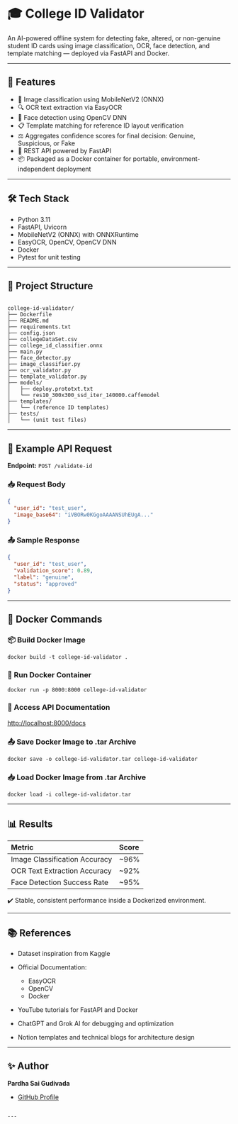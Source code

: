 # 🎓 College ID Validator

An AI-powered offline system for detecting fake, altered, or non-genuine student ID cards using image classification, OCR, face detection, and template matching — deployed via FastAPI and Docker.

---

## 📌 Features

- 📄 Image classification using MobileNetV2 (ONNX)
- 🔍 OCR text extraction via EasyOCR
- 👤 Face detection using OpenCV DNN
- 📋 Template matching for reference ID layout verification
- ⚖️ Aggregates confidence scores for final decision: Genuine, Suspicious, or Fake
- 🚀 REST API powered by FastAPI
- 📦 Packaged as a Docker container for portable, environment-independent deployment

---

## 🛠️ Tech Stack

- Python 3.11
- FastAPI, Uvicorn
- MobileNetV2 (ONNX) with ONNXRuntime
- EasyOCR, OpenCV, OpenCV DNN
- Docker
- Pytest for unit testing

---

## 📂 Project Structure

```

college-id-validator/
├── Dockerfile
├── README.md
├── requirements.txt
├── config.json
├── collegeDataSet.csv
├── college_id_classifier.onnx
├── main.py
├── face_detector.py
├── image_classifier.py
├── ocr_validator.py
├── template_validator.py
├── models/
│   ├── deploy.prototxt.txt
│   └── res10_300x300_ssd_iter_140000.caffemodel
├── templates/
│   └── (reference ID templates)
├── tests/
│   └── (unit test files)

````

---

## 📸 Example API Request

**Endpoint:** `POST /validate-id`

### 📥 Request Body

```json
{
  "user_id": "test_user",
  "image_base64": "iVBORw0KGgoAAAANSUhEUgA..."
}
````

### 📤 Sample Response

```json
{
  "user_id": "test_user",
  "validation_score": 0.89,
  "label": "genuine",
  "status": "approved"
}
```

---

## 🐳 Docker Commands

### 📦 Build Docker Image

```
docker build -t college-id-validator .
```

### 🚀 Run Docker Container

```
docker run -p 8000:8000 college-id-validator
```

### 📄 Access API Documentation

[http://localhost:8000/docs](http://localhost:8000/docs)

### 📤 Save Docker Image to .tar Archive

```
docker save -o college-id-validator.tar college-id-validator
```

### 📥 Load Docker Image from .tar Archive

```
docker load -i college-id-validator.tar
```

---

## 📊 Results

| Metric                        | Score |
| :---------------------------- | :---- |
| Image Classification Accuracy | \~96% |
| OCR Text Extraction Accuracy  | \~92% |
| Face Detection Success Rate   | \~95% |

✔️ Stable, consistent performance inside a Dockerized environment.

---

## 📚 References

* Dataset inspiration from Kaggle
* Official Documentation:

  * EasyOCR
  * OpenCV
  * Docker
* YouTube tutorials for FastAPI and Docker
* ChatGPT and Grok AI for debugging and optimization
* Notion templates and technical blogs for architecture design

---

## ✨ Author

**Pardha Sai Gudivada**

* [GitHub Profile](https://github.com/Pardhuu66)

```

---

